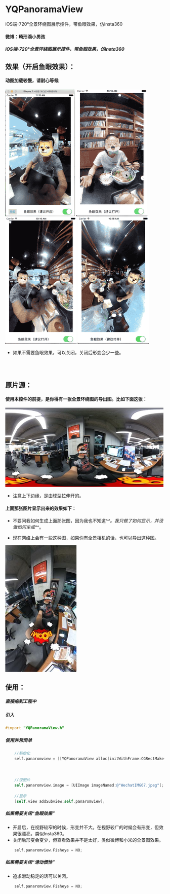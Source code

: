 # YQPanoramaView
iOS端-720°全景环绕图展示控件，带鱼眼效果，仿insta360


#### 微博：畸形滴小男孩
##### iOS端-720°全景环绕图展示控件，带鱼眼效果，仿insta360

## 效果（开启鱼眼效果）：
#### 动图加载较慢，请耐心等候
 ![image](https://github.com/976431yang/YQPanoramaView/blob/master/YQPanoramaViewDemo/screenShot/1.gif) 
 ![image](https://github.com/976431yang/YQPanoramaView/blob/master/YQPanoramaViewDemo/screenShot/2.gif)</br>
 ![image](https://github.com/976431yang/YQPanoramaView/blob/master/YQPanoramaViewDemo/screenShot/3.gif) 
 ![image](https://github.com/976431yang/YQPanoramaView/blob/master/YQPanoramaViewDemo/screenShot/4.gif) 
  </br>
  - 如果不需要鱼眼效果，可以关闭，关闭后形变会少一些。

</br></br>

## 原片源：

#### 使用本控件的前提，是你得有一张全景环绕图的导出图。比如下面这张：

![image](https://github.com/976431yang/YQPanoramaView/blob/master/YQPanoramaViewDemo/screenShot/before.jpeg) 

- 注意上下边缘，是由球型拉伸开的。

#### 上面那张图片显示出来的效果如下：

- 不要问我如何生成上面那张图，因为我也不知道^_^。我只做了如何显示，并没做如何生成^_^。

- 现在网络上会有一些这种图，如果你有全景相机的话，也可以导出这种图。

![image](https://github.com/976431yang/YQPanoramaView/blob/master/YQPanoramaViewDemo/screenShot/after.jpeg)
</br>

## 使用：
##### 直接拖到工程中
##### 引入
```objective-c
#import "YQPanoramaView.h"
```
##### 使用非常简单
```objective-c
    //初始化
    self.panaromview = [[YQPanoramaView alloc]initWithFrame:CGRectMake(20,20,
                                                                       self.view.frame.size.width-40,
                                                                       self.view.frame.size.height-80)];
    
    //设图片
    self.panaromview.image = [UIImage imageNamed:@"WechatIMG67.jpeg"];
    
    //显示
    [self.view addSubview:self.panaromview];
```

##### 如果需要关闭“鱼眼效果”

- 开启后，在视野较窄的时候，形变并不大。在视野较广的时候会有形变，但效果很漂亮，类似Insta360。
- 关闭后形变会变少，但查看效果并不是太好，类似微博和小米的全景图效果。


```objective-c
    self.panaromview.Fisheye = NO;
```

##### 如果需要关闭“滑动惯性”

- 追求滑动稳定的话可以关闭。

```objective-c
    self.panaromview.Fisheye = NO;
```
